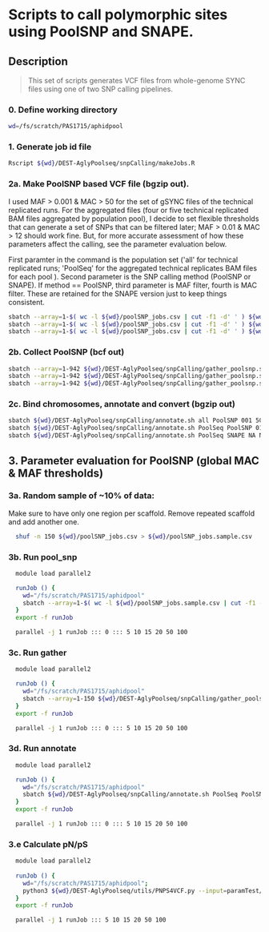# Scripts to call polymorphic sites using PoolSNP and SNAPE.

## Description
> This set of scripts generates VCF files from whole-genome SYNC files using one of two SNP calling pipelines.

### 0. Define working directory
```bash
wd=/fs/scratch/PAS1715/aphidpool
```

### 1. Generate job id file
```bash
Rscript ${wd}/DEST-AglyPoolseq/snpCalling/makeJobs.R
```

### 2a. Make PoolSNP based VCF file (bgzip out). 
I used MAF > 0.001 & MAC > 50 for the set of gSYNC files of the technical replicated runs.
For the aggregated files (four or five technical replicated BAM files aggregated by population pool),  I decide to set flexible thresholds that can generate a set of SNPs that can be filtered later; MAF > 0.01 & MAC > 12 should work fine. 
But, for more accurate assessment of how these parameters affect the calling, see the parameter evaluation below.

First paramter in the command is the population set ('all' for technical replicated runs; 'PoolSeq' for the aggregated technical replicates BAM files for each pool ). 
Second parameter is the SNP calling method (PoolSNP or SNAPE). If method == PoolSNP, third parameter is MAF filter, fourth is MAC filter. These are retained for the SNAPE version just to keep things consistent.

```bash
sbatch --array=1-$( wc -l ${wd}/poolSNP_jobs.csv | cut -f1 -d' ' ) ${wd}/DEST-AglyPoolseq/snpCalling/run_poolsnp.sh all PoolSNP 001 50 15Apr2021 poolSNP_jobs.csv
sbatch --array=1-$( wc -l ${wd}/poolSNP_jobs.csv | cut -f1 -d' ' ) ${wd}/DEST-AglyPoolseq/snpCalling/run_poolsnp.sh PoolSeq PoolSNP 01 20 04Jun2021 poolSNP_jobs.csv
sbatch --array=1-$( wc -l ${wd}/poolSNP_jobs.csv | cut -f1 -d' ' ) ${wd}/DEST-AglyPoolseq/snpCalling/run_poolsnp.sh PoolSeq SNAPE NA NA 15Apr2021 poolSNP_jobs.csv
```

### 2b. Collect PoolSNP (bcf out)
```bash
sbatch --array=1-942 ${wd}/DEST-AglyPoolseq/snpCalling/gather_poolsnp.sh all PoolSNP 001 50 15Apr2021
sbatch --array=1-942 ${wd}/DEST-AglyPoolseq/snpCalling/gather_poolsnp.sh PoolSeq PoolSNP 01 20 04Jun2021
sbatch --array=1-942 ${wd}/DEST-AglyPoolseq/snpCalling/gather_poolsnp.sh PoolSeq SNAPE NA NA 15Apr2021
```


### 2c. Bind chromosomes, annotate and convert (bgzip out)
```bash
sbatch ${wd}/DEST-AglyPoolseq/snpCalling/annotate.sh all PoolSNP 001 50 15Apr2021
sbatch ${wd}/DEST-AglyPoolseq/snpCalling/annotate.sh PoolSeq PoolSNP 01 20 04Jun2021
sbatch ${wd}/DEST-AglyPoolseq/snpCalling/annotate.sh PoolSeq SNAPE NA NA 03Jun2021
```



## 3. Parameter evaluation for PoolSNP (global MAC & MAF thresholds)
### 3a. Random sample of ~10% of data:
Make sure to have only one region per scaffold. Remove repeated scaffold and add another one.
```bash
  shuf -n 150 ${wd}/poolSNP_jobs.csv > ${wd}/poolSNP_jobs.sample.csv
```

### 3b. Run pool_snp
```bash
  module load parallel2

  runJob () {
    wd="/fs/scratch/PAS1715/aphidpool"
    sbatch --array=1-$( wc -l ${wd}/poolSNP_jobs.sample.csv | cut -f1 -d' ' ) ${wd}/DEST-AglyPoolseq/snpCalling/run_poolsnp.sh PoolSeq PoolSNP ${1} ${2} paramTest poolSNP_jobs.sample.csv
  }
  export -f runJob

  parallel -j 1 runJob ::: 0 ::: 5 10 15 20 50 100

```

### 3c. Run gather
```bash
  module load parallel2

  runJob () {
    wd="/fs/scratch/PAS1715/aphidpool"
    sbatch --array=1-150 ${wd}/DEST-AglyPoolseq/snpCalling/gather_poolsnp.sh PoolSeq PoolSNP ${1} ${2} paramTest
  }
  export -f runJob

  parallel -j 1 runJob ::: 0 ::: 5 10 15 20 50 100
```

### 3d. Run annotate
```bash
  module load parallel2

  runJob () {
    wd="/fs/scratch/PAS1715/aphidpool"
    sbatch ${wd}/DEST-AglyPoolseq/snpCalling/annotate.sh PoolSeq PoolSNP ${1} ${2} paramTest
  }
  export -f runJob

  parallel -j 1 runJob ::: 0 ::: 5 10 15 20 50 100
```

### 3.e Calculate pN/pS
```bash
  module load parallel2
  
  runJob () {
    wd="/fs/scratch/PAS1715/aphidpool";
    python3 ${wd}/DEST-AglyPoolseq/utils/PNPS4VCF.py --input=paramTest/aphidpool.PoolSeq.PoolSNP.0.${1}.paramTest.ann.vcf.gz --output=paramTest/PoolSNP.pnps.mafs.${1}.mincov3.maxcov99.gz --MAF=0,0.01,0.02,0.03,0.04,0.05,0.06,0.07,0.08,0.09,0.1,0.15,0.2;
  }
  export -f runJob

  parallel -j 1 runJob ::: 5 10 15 20 50 100
  
```

